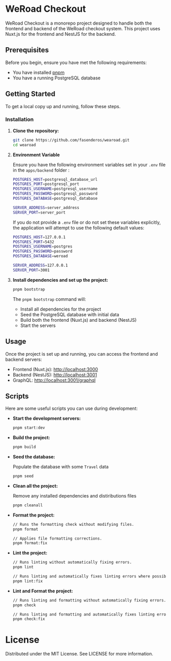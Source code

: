 # WeRoad Checkout

WeRoad Checkout is a monorepo project designed to handle both the frontend and backend of the WeRoad checkout system. This project uses Nuxt.js for the frontend and NestJS for the backend.

## Prerequisites

Before you begin, ensure you have met the following requirements:

- You have installed [pnpm](https://pnpm.io/installation)
- You have a running PostgreSQL database

## Getting Started

To get a local copy up and running, follow these steps.

### Installation

1. **Clone the repository:**

   ```sh
   git clone https://github.com/fasenderos/wearoad.git
   cd wearoad
   ```

2. **Environment Variable**

    Ensure you have the following environment variables set in your `.env` file in the `apps/backend` folder :

    ```sh
    POSTGRES_HOST=postgresql_database_url
    POSTGRES_PORT=postgresql_port
    POSTGRES_USERNAME=postgresql_username
    POSTGRES_PASSWORD=postgresql_password
    POSTGRES_DATABASE=postgresql_database

    SERVER_ADDRESS=server_address
    SERVER_PORT=server_port
    ```

    If you do not provide a `.env` file or do not set these variables explicitly, the application will attempt to use the following default values:

    ```sh
    POSTGRES_HOST=127.0.0.1
    POSTGRES_PORT=5432
    POSTGRES_USERNAME=postgres
    POSTGRES_PASSWORD=password
    POSTGRES_DATABASE=weroad

    SERVER_ADDRESS=127.0.0.1
    SERVER_PORT=3001
    ```

3. **Install dependencies and set up the project:**

   ```sh
   pnpm bootstrap
   ```

   The `pnpm bootstrap` command will:

   - Install all dependencies for the project
   - Seed the PostgreSQL database with initial data
   - Build both the frontend (Nuxt.js) and backend (NestJS)
   - Start the servers

## Usage

Once the project is set up and running, you can access the frontend and backend servers:

- Frontend (Nuxt.js): [http://localhost:3000](http://localhost:3000)
- Backend (NestJS): [http://localhost:3001](http://localhost:3001)
- GraphQL: [http://localhost:3001/graphql](http://localhost:3001/graphql)

## Scripts

Here are some useful scripts you can use during development:

- **Start the development servers:**

  ```sh
  pnpm start:dev
  ```

- **Build the project:**

  ```sh
  pnpm build
  ```

- **Seed the database:**

  Populate the database with some `Travel` data

  ```sh
  pnpm seed
  ```

- **Clean all the project:**

  Remove any installed dependencies and distiributions files

  ```sh
  pnpm cleanall
  ```

- **Format the project:**

  ```sh
  // Runs the formatting check without modifying files.
  pnpm format

  // Applies file formatting corrections.
  pnpm format:fix
  ```

- **Lint the project:**

  ```sh
  // Runs linting without automatically fixing errors.
  pnpm lint

  // Runs linting and automatically fixes linting errors where possible.
  pnpm lint:fix
  ```

- **Lint and Format the project:**

  ```sh
  // Runs linting and formatting without automatically fixing errors.
  pnpm check

  // Runs linting and formatting and automatically fixes linting errors where possible and applies file formatting corrections.
  pnpm check:fix
  ```

# License

Distributed under the MIT License. See LICENSE for more information.

